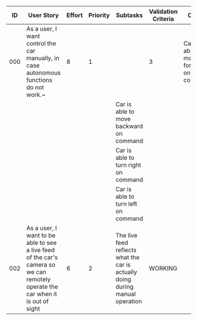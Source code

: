 | ID | User Story | Effort | Priority | Subtasks | Validation Criteria | Owner |
|----|------------|--------|----------|----------|---------------------|-------|
| 000 | As a user, I want control the car manually, in case autonomous functions do not work.~ | 8 | 1 | | 3 | Car is able to move forward on command | WORKING |
||||| Car is able to move backward on command | | |
||||| Car is able to turn right on command |  | |
||||| Car is able to turn left on command |  | |
| 002 | As a user, I want to be able to see a live feed of the car's camera so we can remotely operate the car when it is out of sight | 6 | 2 | The live feed reflects what the car is actually doing during manual operation | WORKING |

